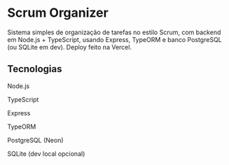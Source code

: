 # Scrum Organizer

Sistema simples de organização de tarefas no estilo Scrum, com backend em Node.js + TypeScript, usando Express, TypeORM e banco PostgreSQL (ou SQLite em dev). Deploy feito na Vercel.

## Tecnologias

Node.js

TypeScript

Express

TypeORM

PostgreSQL (Neon)

SQLite (dev local opcional)

